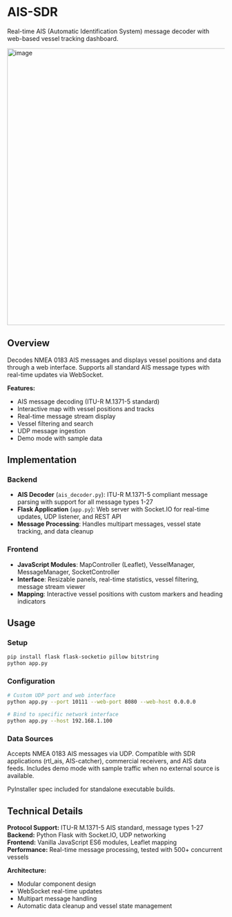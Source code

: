 # AIS-SDR

Real-time AIS (Automatic Identification System) message decoder with web-based vessel tracking dashboard.

<img width="1364" height="640" alt="image" src="https://github.com/user-attachments/assets/983a352f-8637-4d49-8394-db8fa464ddf5" />


## Overview

Decodes NMEA 0183 AIS messages and displays vessel positions and data through a web interface. Supports all standard AIS message types with real-time updates via WebSocket.

**Features:**
- AIS message decoding (ITU-R M.1371-5 standard)
- Interactive map with vessel positions and tracks
- Real-time message stream display
- Vessel filtering and search
- UDP message ingestion
- Demo mode with sample data

## Implementation

### Backend
- **AIS Decoder** (`ais_decoder.py`): ITU-R M.1371-5 compliant message parsing with support for all message types 1-27
- **Flask Application** (`app.py`): Web server with Socket.IO for real-time updates, UDP listener, and REST API
- **Message Processing**: Handles multipart messages, vessel state tracking, and data cleanup

### Frontend
- **JavaScript Modules**: MapController (Leaflet), VesselManager, MessageManager, SocketController
- **Interface**: Resizable panels, real-time statistics, vessel filtering, message stream viewer
- **Mapping**: Interactive vessel positions with custom markers and heading indicators

## Usage

### Setup
```bash
pip install flask flask-socketio pillow bitstring
python app.py
```

### Configuration
```bash
# Custom UDP port and web interface
python app.py --port 10111 --web-port 8080 --web-host 0.0.0.0

# Bind to specific network interface  
python app.py --host 192.168.1.100
```

### Data Sources
Accepts NMEA 0183 AIS messages via UDP. Compatible with SDR applications (rtl_ais, AIS-catcher), commercial receivers, and AIS data feeds. Includes demo mode with sample traffic when no external source is available.

PyInstaller spec included for standalone executable builds.

## Technical Details

**Protocol Support:** ITU-R M.1371-5 AIS standard, message types 1-27  
**Backend:** Python Flask with Socket.IO, UDP networking  
**Frontend:** Vanilla JavaScript ES6 modules, Leaflet mapping  
**Performance:** Real-time message processing, tested with 500+ concurrent vessels  

**Architecture:**
- Modular component design
- WebSocket real-time updates  
- Multipart message handling
- Automatic data cleanup and vessel state management
